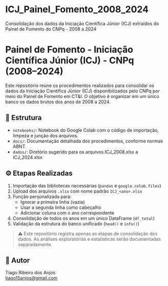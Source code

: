 # ICJ_Painel_Fomento_2008_2024
Consolidação dos dados da Iniciação Científica Júnior (ICJ) extraídos do Painel de Fomento do CNPq - 2008 a 2024

# Painel de Fomento - Iniciação Científica Júnior (ICJ) - CNPq (2008–2024)

Este repositório reúne os procedimentos realizados para consolidar os dados da Iniciação Científica Júnior (ICJ) disponibilizados pelo CNPq por meio do Painel de Fomento em CT&I. O objetivo é organizar em um único banco os dados brutos dos anos de 2008 a 2024.

## 📂 Estrutura

- `notebooks/`: Notebook do Google Colab com o código de importação, limpeza e junção dos arquivos.
- `docs/`: Documentação detalhada dos procedimentos, conforme normas ABNT.
- `dados/`: Diretório sugerido para os arquivos ICJ_2008.xlsx a ICJ_2024.xlsx

## ⚙️ Etapas Realizadas

1. Importação das bibliotecas necessárias (`pandas` e `google.colab.files`)
2. Upload dos arquivos `.xlsx` com nome padrão `ICJ_<ano>.xlsx`
3. Função personalizada para:
   - Ignorar a primeira linha (vazia)
   - Usar a segunda linha como cabeçalho
   - Adicionar coluna com o ano correspondente
4. Consolidação de todos os anos em um único DataFrame (`df_total`)
5. Validação da estrutura do banco unificado (`head()` e `info()`)

> ⚠️ Este repositório registra apenas as etapas de consolidação dos dados. As análises exploratórias e estatísticas serão documentadas separadamente.

## 👤 Autor

Tiago Ribeiro dos Anjos  
tiago15anjos@gmail.com
